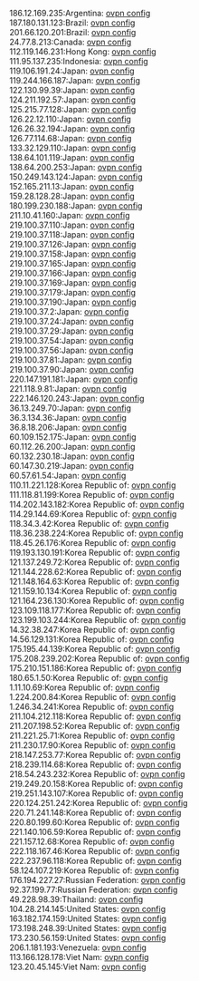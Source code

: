 186.12.169.235:Argentina: [ovpn config](vpn/186_12_169_235.ovpn)  
187.180.131.123:Brazil: [ovpn config](vpn/187_180_131_123.ovpn)  
201.66.120.201:Brazil: [ovpn config](vpn/201_66_120_201.ovpn)  
24.77.8.213:Canada: [ovpn config](vpn/24_77_8_213.ovpn)  
112.119.146.231:Hong Kong: [ovpn config](vpn/112_119_146_231.ovpn)  
111.95.137.235:Indonesia: [ovpn config](vpn/111_95_137_235.ovpn)  
119.106.191.24:Japan: [ovpn config](vpn/119_106_191_24.ovpn)  
119.244.166.187:Japan: [ovpn config](vpn/119_244_166_187.ovpn)  
122.130.99.39:Japan: [ovpn config](vpn/122_130_99_39.ovpn)  
124.211.192.57:Japan: [ovpn config](vpn/124_211_192_57.ovpn)  
125.215.77.128:Japan: [ovpn config](vpn/125_215_77_128.ovpn)  
126.22.12.110:Japan: [ovpn config](vpn/126_22_12_110.ovpn)  
126.26.32.194:Japan: [ovpn config](vpn/126_26_32_194.ovpn)  
126.77.114.68:Japan: [ovpn config](vpn/126_77_114_68.ovpn)  
133.32.129.110:Japan: [ovpn config](vpn/133_32_129_110.ovpn)  
138.64.101.119:Japan: [ovpn config](vpn/138_64_101_119.ovpn)  
138.64.200.253:Japan: [ovpn config](vpn/138_64_200_253.ovpn)  
150.249.143.124:Japan: [ovpn config](vpn/150_249_143_124.ovpn)  
152.165.211.13:Japan: [ovpn config](vpn/152_165_211_13.ovpn)  
159.28.128.28:Japan: [ovpn config](vpn/159_28_128_28.ovpn)  
180.199.230.188:Japan: [ovpn config](vpn/180_199_230_188.ovpn)  
211.10.41.160:Japan: [ovpn config](vpn/211_10_41_160.ovpn)  
219.100.37.110:Japan: [ovpn config](vpn/219_100_37_110.ovpn)  
219.100.37.118:Japan: [ovpn config](vpn/219_100_37_118.ovpn)  
219.100.37.126:Japan: [ovpn config](vpn/219_100_37_126.ovpn)  
219.100.37.158:Japan: [ovpn config](vpn/219_100_37_158.ovpn)  
219.100.37.165:Japan: [ovpn config](vpn/219_100_37_165.ovpn)  
219.100.37.166:Japan: [ovpn config](vpn/219_100_37_166.ovpn)  
219.100.37.169:Japan: [ovpn config](vpn/219_100_37_169.ovpn)  
219.100.37.179:Japan: [ovpn config](vpn/219_100_37_179.ovpn)  
219.100.37.190:Japan: [ovpn config](vpn/219_100_37_190.ovpn)  
219.100.37.2:Japan: [ovpn config](vpn/219_100_37_2.ovpn)  
219.100.37.24:Japan: [ovpn config](vpn/219_100_37_24.ovpn)  
219.100.37.29:Japan: [ovpn config](vpn/219_100_37_29.ovpn)  
219.100.37.54:Japan: [ovpn config](vpn/219_100_37_54.ovpn)  
219.100.37.56:Japan: [ovpn config](vpn/219_100_37_56.ovpn)  
219.100.37.81:Japan: [ovpn config](vpn/219_100_37_81.ovpn)  
219.100.37.90:Japan: [ovpn config](vpn/219_100_37_90.ovpn)  
220.147.191.181:Japan: [ovpn config](vpn/220_147_191_181.ovpn)  
221.118.9.81:Japan: [ovpn config](vpn/221_118_9_81.ovpn)  
222.146.120.243:Japan: [ovpn config](vpn/222_146_120_243.ovpn)  
36.13.249.70:Japan: [ovpn config](vpn/36_13_249_70.ovpn)  
36.3.134.36:Japan: [ovpn config](vpn/36_3_134_36.ovpn)  
36.8.18.206:Japan: [ovpn config](vpn/36_8_18_206.ovpn)  
60.109.152.175:Japan: [ovpn config](vpn/60_109_152_175.ovpn)  
60.112.26.200:Japan: [ovpn config](vpn/60_112_26_200.ovpn)  
60.132.230.18:Japan: [ovpn config](vpn/60_132_230_18.ovpn)  
60.147.30.219:Japan: [ovpn config](vpn/60_147_30_219.ovpn)  
60.57.61.54:Japan: [ovpn config](vpn/60_57_61_54.ovpn)  
110.11.221.128:Korea Republic of: [ovpn config](vpn/110_11_221_128.ovpn)  
111.118.81.199:Korea Republic of: [ovpn config](vpn/111_118_81_199.ovpn)  
114.202.143.182:Korea Republic of: [ovpn config](vpn/114_202_143_182.ovpn)  
114.29.144.69:Korea Republic of: [ovpn config](vpn/114_29_144_69.ovpn)  
118.34.3.42:Korea Republic of: [ovpn config](vpn/118_34_3_42.ovpn)  
118.36.238.224:Korea Republic of: [ovpn config](vpn/118_36_238_224.ovpn)  
118.45.26.176:Korea Republic of: [ovpn config](vpn/118_45_26_176.ovpn)  
119.193.130.191:Korea Republic of: [ovpn config](vpn/119_193_130_191.ovpn)  
121.137.249.72:Korea Republic of: [ovpn config](vpn/121_137_249_72.ovpn)  
121.144.228.62:Korea Republic of: [ovpn config](vpn/121_144_228_62.ovpn)  
121.148.164.63:Korea Republic of: [ovpn config](vpn/121_148_164_63.ovpn)  
121.159.10.134:Korea Republic of: [ovpn config](vpn/121_159_10_134.ovpn)  
121.164.236.130:Korea Republic of: [ovpn config](vpn/121_164_236_130.ovpn)  
123.109.118.177:Korea Republic of: [ovpn config](vpn/123_109_118_177.ovpn)  
123.199.103.244:Korea Republic of: [ovpn config](vpn/123_199_103_244.ovpn)  
14.32.38.247:Korea Republic of: [ovpn config](vpn/14_32_38_247.ovpn)  
14.56.129.131:Korea Republic of: [ovpn config](vpn/14_56_129_131.ovpn)  
175.195.44.139:Korea Republic of: [ovpn config](vpn/175_195_44_139.ovpn)  
175.208.239.202:Korea Republic of: [ovpn config](vpn/175_208_239_202.ovpn)  
175.210.151.186:Korea Republic of: [ovpn config](vpn/175_210_151_186.ovpn)  
180.65.1.50:Korea Republic of: [ovpn config](vpn/180_65_1_50.ovpn)  
1.11.10.69:Korea Republic of: [ovpn config](vpn/1_11_10_69.ovpn)  
1.224.200.84:Korea Republic of: [ovpn config](vpn/1_224_200_84.ovpn)  
1.246.34.241:Korea Republic of: [ovpn config](vpn/1_246_34_241.ovpn)  
211.104.212.118:Korea Republic of: [ovpn config](vpn/211_104_212_118.ovpn)  
211.207.198.52:Korea Republic of: [ovpn config](vpn/211_207_198_52.ovpn)  
211.221.25.71:Korea Republic of: [ovpn config](vpn/211_221_25_71.ovpn)  
211.230.17.90:Korea Republic of: [ovpn config](vpn/211_230_17_90.ovpn)  
218.147.253.77:Korea Republic of: [ovpn config](vpn/218_147_253_77.ovpn)  
218.239.114.68:Korea Republic of: [ovpn config](vpn/218_239_114_68.ovpn)  
218.54.243.232:Korea Republic of: [ovpn config](vpn/218_54_243_232.ovpn)  
219.249.20.158:Korea Republic of: [ovpn config](vpn/219_249_20_158.ovpn)  
219.251.143.107:Korea Republic of: [ovpn config](vpn/219_251_143_107.ovpn)  
220.124.251.242:Korea Republic of: [ovpn config](vpn/220_124_251_242.ovpn)  
220.71.241.148:Korea Republic of: [ovpn config](vpn/220_71_241_148.ovpn)  
220.80.199.60:Korea Republic of: [ovpn config](vpn/220_80_199_60.ovpn)  
221.140.106.59:Korea Republic of: [ovpn config](vpn/221_140_106_59.ovpn)  
221.157.12.68:Korea Republic of: [ovpn config](vpn/221_157_12_68.ovpn)  
222.118.167.46:Korea Republic of: [ovpn config](vpn/222_118_167_46.ovpn)  
222.237.96.118:Korea Republic of: [ovpn config](vpn/222_237_96_118.ovpn)  
58.124.107.219:Korea Republic of: [ovpn config](vpn/58_124_107_219.ovpn)  
176.194.227.27:Russian Federation: [ovpn config](vpn/176_194_227_27.ovpn)  
92.37.199.77:Russian Federation: [ovpn config](vpn/92_37_199_77.ovpn)  
49.228.98.39:Thailand: [ovpn config](vpn/49_228_98_39.ovpn)  
104.28.214.145:United States: [ovpn config](vpn/104_28_214_145.ovpn)  
163.182.174.159:United States: [ovpn config](vpn/163_182_174_159.ovpn)  
173.198.248.39:United States: [ovpn config](vpn/173_198_248_39.ovpn)  
173.230.56.159:United States: [ovpn config](vpn/173_230_56_159.ovpn)  
206.1.181.193:Venezuela: [ovpn config](vpn/206_1_181_193.ovpn)  
113.166.128.178:Viet Nam: [ovpn config](vpn/113_166_128_178.ovpn)  
123.20.45.145:Viet Nam: [ovpn config](vpn/123_20_45_145.ovpn)  
